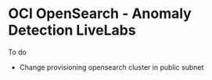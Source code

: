 # OCI OpenSearch - Anomaly Detection LiveLabs



To do
- Change provisioning opensearch cluster in public subnet
